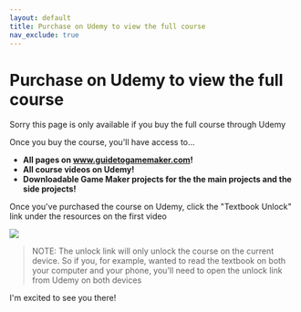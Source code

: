 ```yaml
---
layout: default
title: Purchase on Udemy to view the full course
nav_exclude: true
---
```


# Purchase on Udemy to view the full course

Sorry this page is only available if you buy the full course through Udemy

Once you buy the course, you'll have access to...

 * **All pages on www.guidetogamemaker.com!**
 * **All course videos on Udemy!**
 * **Downloadable Game Maker projects for the the main projects and the side projects!**

 Once you've purchased the course on Udemy, click the "Textbook Unlock" link under the resources on the first video

 ![](../images/textbook_unlock.png)

 > NOTE: The unlock link will only unlock the course on the current device. So if you, for example, wanted to read the textbook on both your computer and your phone, you'll need to open the unlock link from Udemy on both devices

 I'm excited to see you there!
